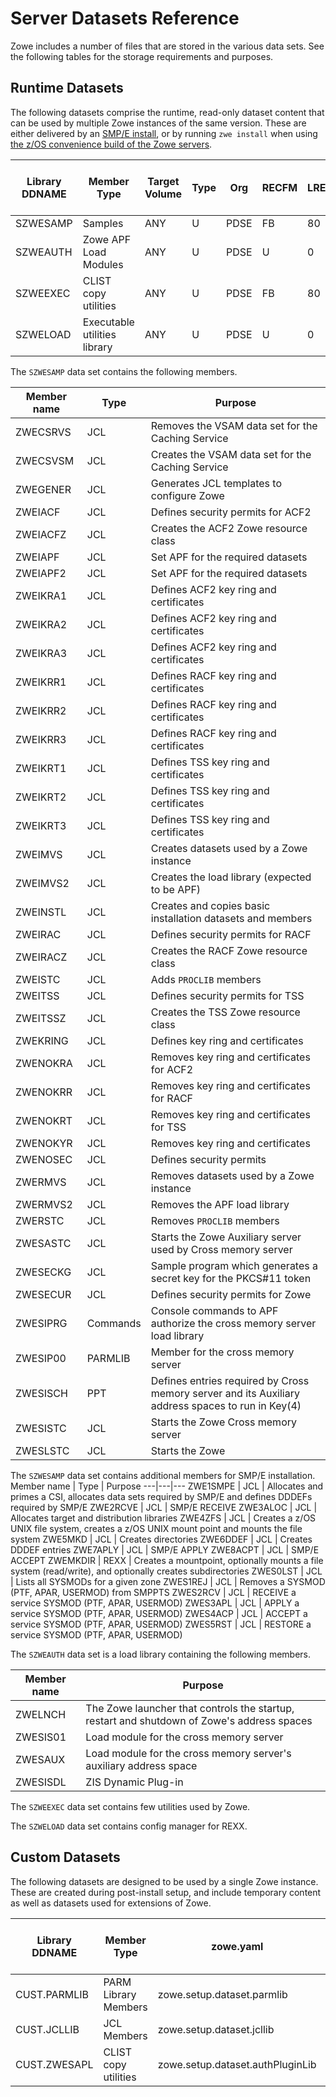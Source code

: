 # Server Datasets Reference

Zowe includes a number of files that are stored in the various data sets. See the following tables for the storage requirements and purposes.

## Runtime Datasets

The following datasets comprise the runtime, read-only dataset content that can be used by multiple Zowe instances of the same version. These are either delivered by an [SMP/E install](../user-guide/install-zowe-smpe.md), or by running `zwe install` when using [the z/OS convenience build of the Zowe servers](../user-guide/install-zowe-zos-convenience-build.md).

Library DDNAME | Member Type | Target Volume | Type | Org | RECFM | LRECL | No. of 3390 Trks | No. of DIR Blks
---|---|---|---|---|---|---|---|---
SZWESAMP | Samples | ANY | U | PDSE | FB | 80 | 30 | 30
SZWEAUTH | Zowe APF Load Modules | ANY | U | PDSE | U | 0 | 150 | N/A
SZWEEXEC | CLIST copy utilities | ANY | U | PDSE | FB | 80 | 15 | 30
SZWELOAD | Executable utilities library | ANY | U | PDSE | U | 0 | 105 | N/A

The `SZWESAMP` data set contains the following members.

Member name | Type | Purpose
---|---|---
ZWECSRVS | JCL | Removes the VSAM data set for the Caching Service
ZWECSVSM | JCL | Creates the VSAM data set for the Caching Service
ZWEGENER | JCL | Generates JCL templates to configure Zowe
ZWEIACF | JCL | Defines security permits for ACF2
ZWEIACFZ | JCL | Creates the ACF2 Zowe resource class
ZWEIAPF | JCL | Set APF for the required datasets
ZWEIAPF2| JCL | Set APF for the required datasets
ZWEIKRA1 | JCL | Defines ACF2 key ring and certificates
ZWEIKRA2 | JCL | Defines ACF2 key ring and certificates
ZWEIKRA3 | JCL | Defines ACF2 key ring and certificates
ZWEIKRR1 | JCL | Defines RACF key ring and certificates
ZWEIKRR2 | JCL | Defines RACF key ring and certificates
ZWEIKRR3 | JCL | Defines RACF key ring and certificates
ZWEIKRT1 | JCL | Defines TSS key ring and certificates
ZWEIKRT2 | JCL | Defines TSS key ring and certificates
ZWEIKRT3 | JCL | Defines TSS key ring and certificates
ZWEIMVS | JCL | Creates datasets used by a Zowe instance
ZWEIMVS2 | JCL | Creates the load library (expected to be APF)
ZWEINSTL | JCL | Creates and copies basic installation datasets and members
ZWEIRAC  | JCL | Defines security permits for RACF
ZWEIRACZ | JCL | Creates the RACF Zowe resource class
ZWEISTC | JCL | Adds `PROCLIB` members
ZWEITSS | JCL | Defines security permits for TSS
ZWEITSSZ | JCL | Creates the TSS Zowe resource class
ZWEKRING | JCL | Defines key ring and certificates
ZWENOKRA | JCL | Removes key ring and certificates for ACF2
ZWENOKRR | JCL | Removes key ring and certificates for RACF
ZWENOKRT | JCL | Removes key ring and certificates for TSS
ZWENOKYR | JCL | Removes key ring and certificates
ZWENOSEC | JCL | Defines security permits
ZWERMVS | JCL | Removes datasets used by a Zowe instance
ZWERMVS2 | JCL | Removes the APF load library
ZWERSTC | JCL | Removes `PROCLIB` members
ZWESASTC | JCL | Starts the Zowe Auxiliary server used by Cross memory server
ZWESECKG | JCL | Sample program which generates a secret key for the PKCS#11 token
ZWESECUR | JCL | Defines security permits for Zowe
ZWESIPRG | Commands | Console commands to APF authorize the cross memory server load library
ZWESIP00 | PARMLIB | Member for the cross memory server
ZWESISCH | PPT | Defines entries required by Cross memory server and its Auxiliary address spaces to run in Key(4) 
ZWESISTC | JCL | Starts the Zowe Cross memory server
ZWESLSTC | JCL | Starts the Zowe

The `SZWESAMP` data set contains additional members for SMP/E installation.
Member name | Type | Purpose
---|---|---
ZWE1SMPE | JCL | Allocates and primes a CSI, allocates data sets required by SMP/E and defines DDDEFs required by SMP/E
ZWE2RCVE | JCL | SMP/E RECEIVE
ZWE3ALOC | JCL | Allocates target and distribution libraries
ZWE4ZFS | JCL | Creates a z/OS UNIX file system, creates a z/OS UNIX mount point and mounts the file system
ZWE5MKD | JCL | Creates directories
ZWE6DDEF | JCL | Creates DDDEF entries
ZWE7APLY | JCL | SMP/E APPLY
ZWE8ACPT | JCL | SMP/E ACCEPT
ZWEMKDIR | REXX | Creates a mountpoint, optionally mounts a file system (read/write), and optionally creates subdirectories
ZWES0LST | JCL | Lists all SYSMODs for a given zone
ZWES1REJ | JCL | Removes a SYSMOD (PTF, APAR, USERMOD) from SMPPTS
ZWES2RCV | JCL | RECEIVE a service SYSMOD (PTF, APAR, USERMOD)
ZWES3APL | JCL | APPLY a service SYSMOD (PTF, APAR, USERMOD)
ZWES4ACP | JCL | ACCEPT a service SYSMOD (PTF, APAR, USERMOD)
ZWES5RST | JCL | RESTORE a service SYSMOD (PTF, APAR, USERMOD)

The `SZWEAUTH` data set is a load library containing the following members.

Member name | Purpose
---|---
ZWELNCH | The Zowe launcher that controls the startup, restart and shutdown of Zowe's address spaces
ZWESIS01 | Load module for the cross memory server
ZWESAUX  | Load module for the cross memory server's auxiliary address space
ZWESISDL | ZIS Dynamic Plug-in

The `SZWEEXEC` data set contains few utilities used by Zowe.

The `SZWELOAD` data set contains config manager for REXX.

## Custom Datasets

The following datasets are designed to be used by a single Zowe instance. These are created during post-install setup, and include temporary content as well as datasets used for extensions of Zowe.

Library DDNAME | Member Type | zowe.yaml | Target Volume | Type | Org | RECFM | LRECL | No. of 3390 Trks | No. of DIR Blks
---|---|---|---|---|---|---|---|---|--
CUST.PARMLIB | PARM Library Members | zowe.setup.dataset.parmlib | ANY | U | PDSE | FB | 80 | 15 | 5
CUST.JCLLIB | JCL Members | zowe.setup.dataset.jcllib | ANY | U | PDSE | FB | 80 | 15 | 5
CUST.ZWESAPL | CLIST copy utilities | zowe.setup.dataset.authPluginLib | ANY | U | PDSE | U | 0 | 15 | N/A
